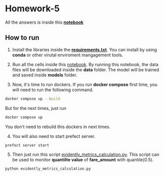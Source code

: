 # Homework-5

All the answers is inside this  [**notebook**](baseline_model_nyc_taxi_data.ipynb)

## How to run


1. Install the libraries inside the [**requirements.txt**](requirements.txt). You can install by using **conda** or other virutal enviroment mangagement tools.

2. Run all the cells inside this [notebook](baseline_model_nyc_taxi_data.ipynb). By running this notebook, the data files will be downloaded inside the **data** folder. The model will be trained and saved inside **models** folder.

3. Now, it's time to run dockers. If you run <b>docker compose</b> first time, you will need to run the following command.

```bash
docker compose up --build
```

But for the next times, just run

```bash
docker compose up
```


You don't need to rebuild this dockers in next times.

4. You will also need to start prefect server.

```bash
prefect server start
```


5. Then just run this script [evidently_metrics_calculation.py](evidently_metrics_calculation.py). This script can be used to monitor **quantilte value** of **fare_amount** with quantile(0.5).

```bash
python evidently_metrics_calculation.py
```

